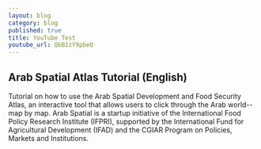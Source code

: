 ```yaml
---
layout: blog
category: blog
published: true
title: YouTube Test
youtube_url: QbB1zY9pbeQ
---
```


## Arab Spatial Atlas Tutorial (English)

Tutorial on how to use the Arab Spatial Development and Food Security Atlas, an interactive tool that allows users to click through the Arab world--map by map. Arab Spatial is a startup initiative of the International Food Policy Research Institute (IFPRI), supported by the International Fund for Agricultural Development (IFAD) and the CGIAR Program on Policies, Markets and Institutions.
